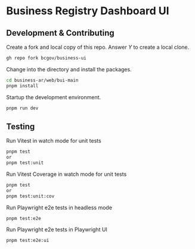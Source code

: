 # Business Registry Dashboard UI

## Development & Contributing

Create a fork and local copy of this repo. Answer _Y_ to create a local clone.
```bash
gh repo fork bcgov/business-ui
```

Change into the directory and install the packages.
```bash
cd business-ar/web/bui-main
pnpm install
```

Startup the development environment.
```bash
pnpm run dev
```

## Testing

Run Vitest in watch mode for unit tests
```bash
pnpm test
or
pnpm test:unit
```

Run Vitest Coverage in watch mode for unit tests
```bash
pnpm test
or
pnpm test:unit:cov
```

Run Playwright e2e tests in headless mode
```bash
pnpm test:e2e
```

Run Playwright e2e tests in Playwright UI
```bash
pnpm test:e2e:ui
```
